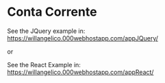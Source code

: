 # Conta Corrente

See the JQuery example in: https://willangelico.000webhostapp.com/appJQuery/

or

See the React Example in: https://willangelico.000webhostapp.com/appReact/

